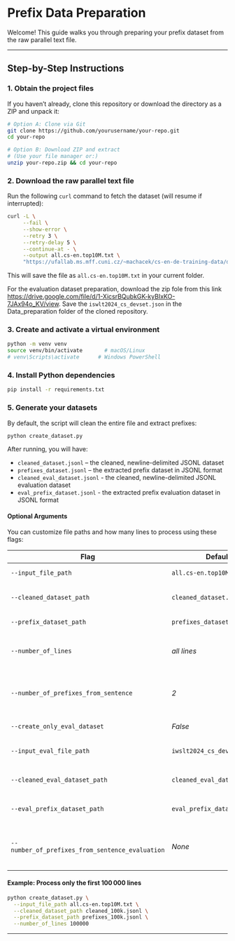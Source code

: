 # Prefix Data Preparation

Welcome! This guide walks you through preparing your prefix dataset from the raw parallel text file.

---

## Step-by-Step Instructions

### 1. Obtain the project files

If you haven’t already, clone this repository or download the directory as a ZIP and unpack it:

```bash
# Option A: Clone via Git
git clone https://github.com/yourusername/your-repo.git
cd your-repo

# Option B: Download ZIP and extract
# (Use your file manager or:)
unzip your-repo.zip && cd your-repo
```

### 2. Download the raw parallel text file

Run the following `curl` command to fetch the dataset (will resume if interrupted):

```bash
curl -L \
     --fail \
     --show-error \
     --retry 3 \
     --retry-delay 5 \
     --continue-at - \
     --output all.cs-en.top10M.txt \
     "https://ufallab.ms.mff.cuni.cz/~machacek/cs-en-de-training-data/derived/all.cs-en.top10M"
```

This will save the file as `all.cs-en.top10M.txt` in your current folder.

For the evaluation dataset preparation, download the zip fole from this link https://drive.google.com/file/d/1-XicsrBQubkGK-kyBIxKO-7JAx94o_KV/view.
Save the `iswlt2024_cs_devset.json` in the Data_preparation folder of the cloned repository.

### 3. Create and activate a virtual environment

```bash
python -m venv venv
source venv/bin/activate       # macOS/Linux
# venv\Scripts\activate      # Windows PowerShell
```

### 4. Install Python dependencies

```bash
pip install -r requirements.txt
```

### 5. Generate your datasets

By default, the script will clean the entire file and extract prefixes:

```bash
python create_dataset.py
```

After running, you will have:
- `cleaned_dataset.jsonl`  – the cleaned, newline-delimited JSONL dataset
- `prefixes_dataset.jsonl` – the extracted prefix dataset in JSONL format
- `cleaned_eval_dataset.jsonl` - the cleaned, newline-delimited JSONL evaluation dataset
- `eval_prefix_dataset.jsonl` - the extracted prefix evaluation dataset in JSONL format

#### Optional Arguments

You can customize file paths and how many lines to process using these flags:

| Flag                        | Default                     | Description                                                                           |
|-----------------------------|-----------------------------|---------------------------------------------------------------------------------------|
| `--input_file_path`         | `all.cs-en.top10M.txt`          | Path to the downloaded text file (`.txt` format).                     |
| `--cleaned_dataset_path`    | `cleaned_dataset.jsonl`     | Output file for the cleaned data (JSONL format).                                     |
| `--prefix_dataset_path`     | `prefixes_dataset.jsonl`    | Output file for the prefix dataset (JSONL format).                                   |
| `--number_of_lines`         | *all lines*                 | Number of lines to process from the input file. Omit or set to `0`/`None` to use entire file. |
| `--number_of_prefixes_from_sentence`  | *2*               | Number of generated prefixes from one sentence that should be used inside the training dataset. |
| `--create_only_eval_dataset` | *False*                    | Create only evaluation dataset.                                                         |
| `--input_eval_file_path` | `iwslt2024_cs_devset.json`     | Path where you saved the iswlt2024_cs_devset.json file.                              |
| `--cleaned_eval_dataset_path` | `cleaned_eval_dataset.jsonl` | Path where to save the cleaned eval dataset. Should be .jsonl format.             |
| `--eval_prefix_dataset_path` | `eval_prefix_dataset.jsonl` | Path where to save the evaluation prefix dataset. Should be .jsonl format.          |
| `--number_of_prefixes_from_sentence_evaluation` | *None* | Number of generated prefixes from one sentence that should be used inside the evaluation dataset. |


#### Example: Process only the first 100 000 lines

```bash
python create_dataset.py \
  --input_file_path all.cs-en.top10M.txt \
  --cleaned_dataset_path cleaned_100k.jsonl \
  --prefix_dataset_path prefixes_100k.jsonl \
  --number_of_lines 100000
```
---


